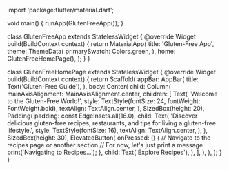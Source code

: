 import 'package:flutter/material.dart';

void main() {
runApp(GlutenFreeApp());
}

class GlutenFreeApp extends StatelessWidget {
@override
Widget build(BuildContext context) {
return MaterialApp(
title: 'Gluten-Free App',
theme: ThemeData(
primarySwatch: Colors.green,
),
home: GlutenFreeHomePage(),
);
}
}

class GlutenFreeHomePage extends StatelessWidget {
@override
Widget build(BuildContext context) {
return Scaffold(
appBar: AppBar(
title: Text('Gluten-Free Guide'),
),
body: Center(
child: Column(
mainAxisAlignment: MainAxisAlignment.center,
children: <Widget>[
Text(
'Welcome to the Gluten-Free World!',
style: TextStyle(fontSize: 24, fontWeight: FontWeight.bold),
textAlign: TextAlign.center,
),
SizedBox(height: 20),
Padding(
padding: const EdgeInsets.all(16.0),
child: Text(
'Discover delicious gluten-free recipes, restaurants, and tips for living a gluten-free lifestyle.',
style: TextStyle(fontSize: 16),
textAlign: TextAlign.center,
),
),
SizedBox(height: 30),
ElevatedButton(
onPressed: () {
// Navigate to the recipes page or another section
// For now, let's just print a message
print('Navigating to Recipes...');
},
child: Text('Explore Recipes'),
),
],
),
),
);
}
}